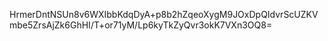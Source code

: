 HrmerDntNSUn8v6WXIbbKdqDyA+p8b2hZqeoXygM9JOxDpQIdvrScUZKVmbe5ZrsAjZk6GhHI/T+or71yM/Lp6kyTkZyQvr3okK7VXn3OQ8=
